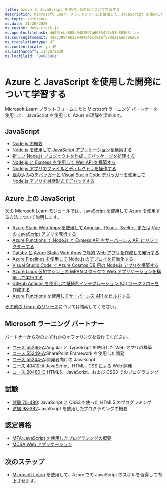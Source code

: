 ```yaml
---
title: Azure と JavaScript を使用した開発について学習する
description: Microsoft Learn プラットフォームを使用して、JavaScript を使用した Azure の理解を深める
ms.topic: reference
ms.date: 11/20/2020
ms.custom: devx-track-js
ms.openlocfilehash: dd09feba608e9483597a60554f7c53e88565ffab
ms.sourcegitcommit: 4dac39849ba2e48034ecc91ef578d11aab796e58
ms.translationtype: HT
ms.contentlocale: ja-JP
ms.lasthandoff: 11/20/2020
ms.locfileid: "94983961"
---
```

# <a name="learn-to-develop-with-azure-and-javascript"></a>Azure と JavaScript を使用した開発について学習する 

Microsoft Learn プラットフォームまたは Microsoft ラーニング パートナーを使用して、JavaScript を使用した Azure の理解を深めます。

## <a name="javascript"></a>JavaScript

* [Node.js の概要](/learn/modules/intro-to-nodejs/)
* [Node.js を使用して JavaScript アプリケーションを構築する](/learn/paths/build-javascript-applications-nodejs/)
* [新しい Node.js プロジェクトを作成してパッケージを処理する](/learn/modules/create-nodejs-project-dependencies/)
* [Node.js と Express を使用して Web API を構築する](/learn/modules/build-web-api-nodejs-express/) 
* [Node.js アプリでファイルとディレクトリを操作する](/learn/modules/nodejs-files/)
* [組み込みのデバッガーと Visual Studio Code デバッガーを使用して Node.js アプリを対話形式でデバッグする](/learn/modules/debug-nodejs/)

## <a name="javascript-on-azure"></a>Azure 上の JavaScript

次の Microsoft Learn モジュールでは、JavaScript を使用して Azure を使用する方法について説明します。

* [Azure Static Web Apps を使用して Angular、React、Svelte、または Vue の JavaScript アプリを発行する](/learn/modules/publish-app-service-static-web-app-api/)
* [Azure Functions で Node.js と Express API をサーバーレス API にリファクターする](/learn/modules/shift-nodejs-express-apis-serverless/)
* [Gatsby と Azure Static Web Apps で静的 Web アプリを作成して発行する](/learn/modules/create-deploy-static-webapp-gatsby-app-service/)
* [Azure Pipelines を使用して Node.js のデプロイを自動化する](/learn/modules/deploy-nodejs/)
* [Visual Studio Code で Azure Cosmos DB 用の Node.js アプリを構築する](/learn/modules/build-node-cosmos-app-vscode/)
* [Azure Linux 仮想マシン上の MEAN スタックで Web アプリケーションを構築して実行する](/learn/modules/build-a-web-app-with-mean-on-a-linux-vm/)
* [GitHub Actions を使用して継続的インテグレーション (CI) ワークフローを作成する](/learn/modules/github-actions-ci/)
* [Azure Functions を使用してサーバーレス API をビルドする](/learn/modules/build-api-azure-functions/)

[その他の Learn のリソース](/search/?category=Learn&terms=JavaScript)については検索してください。


## <a name="microsoft-learning-partners"></a>Microsoft ラーニング パートナー

[パートナー](/learn/certifications/partners)から次のいずれかのオファリングを受けてください。

* [コース 55266-A](/learn/certifications/courses/55266):Angular と TypeScript を使用した Web アプリの構築
* [コース 55249-A](/learn/certifications/courses/55249):SharePoint Framework を使用した開発
* [コース 55244-A](/learn/certifications/courses/55244):開発者向けの JavaScript
* [コース 40410-A](/learn/certifications/courses/40410):JavaScript、HTML、CSS による Web 開発
* [コース 20480-C](/learn/certifications/courses/20480):HTML5、JavaScript、および CSS3 でのプログラミング

## <a name="exams"></a>試験

* [試験 70-480](/learn/certifications/exams/70-480): JavaScript と CSS3 を使った HTML5 のプログラミング
* [試験 98-382](/learn/certifications/exams/98-382):JavaScript を使用したプログラミングの概要

## <a name="certifications"></a>認定資格

* [MTA:JavaScript を使用したプログラミングの概要](/learn/certifications/mta-introduction-to-programming-using-javascript)
* [MCSA:Web アプリケーション](/learn/certifications/mcsa-web-applications-certification)

## <a name="next-steps"></a>次のステップ

* [Microsoft Learn](/learn/) を使用して、Azure での JavaScript のスキルを習得して向上させます。